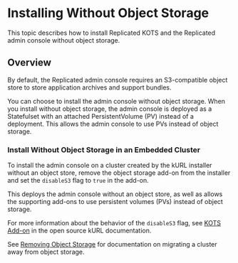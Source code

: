 # Installing Without Object Storage

This topic describes how to install Replicated KOTS and the Replicated admin console without object storage.

## Overview

By default, the Replicated admin console requires an S3-compatible object store to store application archives and support bundles.

You can choose to install the admin console without object storage. When you install without object storage, the admin console is deployed as a Statefulset with an attached PersistentVolume (PV) instead of a deployment. This allows the admin console to use PVs instead of object storage. 


### Install Without Object Storage in an Embedded Cluster

To install the admin console on a cluster created by the kURL installer without an object store, remove the object storage add-on from the installer and set the `disableS3` flag to `true` in the add-on.

This deploys the admin console without an object store, as well as allows the supporting add-ons to use persistent volumes (PVs) instead of object storage.

For more information about the behavior of the `disableS3` flag, see [KOTS Add-on](https://kurl.sh/docs/add-ons/kotsadm) in the open source kURL documentation.

See [Removing Object Storage](https://kurl.sh/docs/install-with-kurl/removing-object-storage) for documentation on migrating a cluster away from object storage.